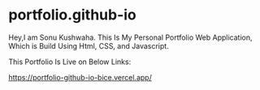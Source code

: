 # portfolio.github-io
Hey,I am Sonu Kushwaha. 
This Is My Personal Portfolio Web Application, Which is Build Using Html, CSS, and Javascript.

This Portfolio Is Live on Below Links:


https://portfolio-github-io-bice.vercel.app/
